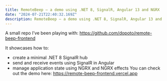 ```yaml
---
title: RemoteBeep — a demo using .NET 8, SignalR, Angular 13 and NGRX
date: "2024-07-21T22:40:32.169Z"
description: RemoteBeep — a demo using .NET 8, SignalR, Angular 13 and NGRX
---
```


A small repo I’ve been playing with:
https://github.com/dopoto/remote-beep-frontend

It showcases how to:
- create a minimal .NET 8 SignalR hub
- send and receive events using SignalR in Angular
- manage application state using NGRX and NGRX effects
You can check out the demo here:
https://remote-beep-frontend.vercel.app